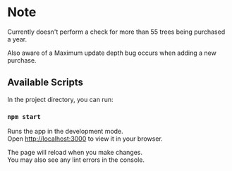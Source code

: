 # Note

Currently doesn't perform a check for more than 55 trees being purchased a year.

Also aware of a Maximum update depth bug occurs when adding a new purchase. 

## Available Scripts

In the project directory, you can run:

### `npm start`

Runs the app in the development mode.\
Open [http://localhost:3000](http://localhost:3000) to view it in your browser.

The page will reload when you make changes.\
You may also see any lint errors in the console.

